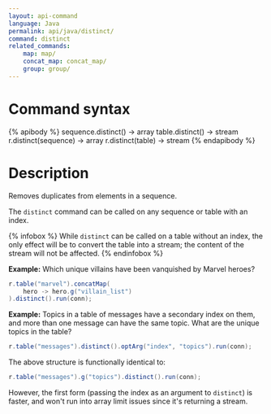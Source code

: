 ```yaml
---
layout: api-command
language: Java
permalink: api/java/distinct/
command: distinct
related_commands:
    map: map/
    concat_map: concat_map/
    group: group/
---
```


# Command syntax #

{% apibody %}
sequence.distinct() &rarr; array
table.distinct() &rarr; stream
r.distinct(sequence) &rarr; array
r.distinct(table) &rarr; stream
{% endapibody %}

# Description #

Removes duplicates from elements in a sequence.

The `distinct` command can be called on any sequence or table with an index.

{% infobox %}
While `distinct` can be called on a table without an index, the only effect will be to convert the table into a stream; the content of the stream will not be affected.
{% endinfobox %}

__Example:__ Which unique villains have been vanquished by Marvel heroes?

```java
r.table("marvel").concatMap(
    hero -> hero.g("villain_list")
).distinct().run(conn);
```

__Example:__ Topics in a table of messages have a secondary index on them, and more than one message can have the same topic. What are the unique topics in the table?

```java
r.table("messages").distinct().optArg("index", "topics").run(conn);
```

The above structure is functionally identical to:

```java
r.table("messages").g("topics").distinct().run(conn);
```

However, the first form (passing the index as an argument to `distinct`) is faster, and won't run into array limit issues since it's returning a stream.
